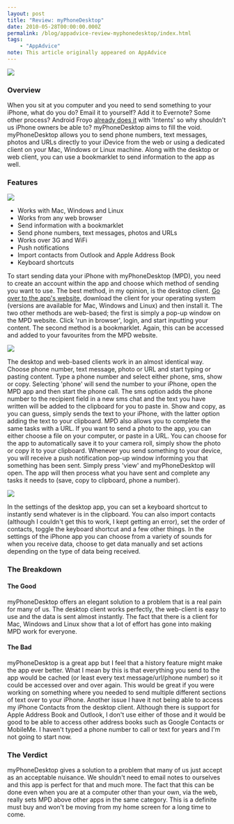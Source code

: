 ```yaml
---
layout: post
title: "Review: myPhoneDesktop"
date: 2010-05-28T00:00:00.000Z
permalink: /blog/appadvice-review-myphonedesktop/index.html
tags:
    - "AppAdvice"
note: This article originally appeared on AppAdvice
---
```


![](https://rknightuk.s3.amazonaws.com/site/appadvice/740ce08963.jpg)

### Overview

When you sit at you computer and you need to send something to your iPhone, what do you do? Email it to yourself? Add it to Evernote? Some other process? Android Froyo [already does it](https://appadvice.com/appnn/2010/05/apple-learn-googles-android-froyo/) with 'Intents' so why shouldn't us iPhone owners be able to? myPhoneDesktop aims to fill the void. myPhoneDesktop allows you to send phone numbers, text messages, photos and URLs directly to your iDevice from the web or using a dedicated client on your Mac, Windows or Linux machine. Along with the desktop or web client, you can use a bookmarklet to send information to the app as well.

### Features

![](https://rknightuk.s3.amazonaws.com/site/appadvice/10297fc739.jpg) 

- Works with Mac, Windows and Linux 
- Works from any web browser 
- Send information with a bookmarklet 
- Send phone numbers, text messages, photos and URLs 
- Works over 3G and WiFi 
- Push notifications 
- Import contacts from Outlook and Apple Address Book 
- Keyboard shortcuts

To start sending data your iPhone with myPhoneDesktop (MPD), you need to create an account within the app and choose which method of sending you want to use. The best method, in my opinion, is the desktop client. [Go over to the app's website](http://myphonedesktop.com/), download the client for your operating system (versions are available for Mac, Windows and Linux) and then install it. The two other methods are web-based; the first is simply a pop-up window on the MPD website. Click 'run in browser', login, and start inputting your content. The second method is a bookmarklet. Again, this can be accessed and added to your favourites from the MPD website. 

![](https://rknightuk.s3.amazonaws.com/site/appadvice/18b6de801b.jpg)

The desktop and web-based clients work in an almost identical way. Choose phone number, text message, photo or URL and start typing or pasting content. Type a phone number and select either phone, sms, show or copy. Selecting 'phone' will send the number to your iPhone, open the MPD app and then start the phone call. The sms option adds the phone number to the recipient field in a new sms chat and the text you have written will be added to the clipboard for you to paste in. Show and copy, as you can guess, simply sends the text to your iPhone, with the latter option adding the text to your clipboard. MPD also allows you to complete the same tasks with a URL. If you want to send a photo to the app, you can either choose a file on your computer, or paste in a URL. You can choose for the app to automatically save it to your camera roll, simply show the photo or copy it to your clipboard. Whenever you send something to your device, you will receive a push notification pop-up window informing you that something has been sent. Simply press 'view' and myPhoneDesktop will open. The app will then process what you have sent and complete any tasks it needs to (save, copy to clipboard, phone a number). 

![](https://rknightuk.s3.amazonaws.com/site/appadvice/ddc222f77d.jpg)

In the settings of the desktop app, you can set a keyboard shortcut to instantly send whatever is in the clipboard. You can also import contacts (although I couldn't get this to work, I kept getting an error), set the order of contacts, toggle the keyboard shortcut and a few other things. In the settings of the iPhone app you can choose from a variety of sounds for when you receive data, choose to get data manually and set actions depending on the type of data being received.

### The Breakdown

#### The Good

myPhoneDesktop offers an elegant solution to a problem that is a real pain for many of us. The desktop client works perfectly, the web-client is easy to use and the data is sent almost instantly. The fact that there is a client for Mac, Windows and Linux show that a lot of effort has gone into making MPD work for everyone. 

#### The Bad

myPhoneDesktop is a great app but I feel that a history feature might make the app ever better. What I mean by this is that everything you send to the app would be cached (or least every text message/url/phone number) so it could be accessed over and over again. This would be great if you were working on something where you needed to send multiple different sections of text over to your iPhone. Another issue I have it not being able to access my iPhone Contacts from the desktop client. Although there is support for Apple Address Book and Outlook, I don't use either of those and it would be good to be able to access other address books such as Google Contacts or MobileMe. I haven't typed a phone number to call or text for years and I'm not going to start now.

### The Verdict

myPhoneDesktop gives a solution to a problem that many of us just accept as an acceptable nuisance. We shouldn't need to email notes to ourselves and this app is perfect for that and much more. The fact that this can be done even when you are at a computer other than your own, via the web, really sets MPD above other apps in the same category. This is a definite must buy and won't be moving from my home screen for a long time to come.
